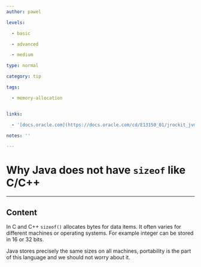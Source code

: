 ```yaml
---
author: pawel

levels:

  - basic

  - advanced

  - medium

type: normal

category: tip

tags:

  - memory-allocation


links:

  - '[docs.oracle.com](https://docs.oracle.com/cd/E13150_01/jrockit_jvm/jrockit/geninfo/diagnos/garbage_collect.html){website}'

notes: ''

---
```


# Why Java does not have `sizeof` like C/C++

---
## Content

In C and C++ `sizeof()` allocates bytes for data items. It often varies for different machines or operating systems. For example integer can be stored in 16 or 32 bits. 

Java stores precisely the same sizes on all machines, portability is the part of this language and we should not worry about it.

